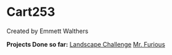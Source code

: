 # Cart253

Created by Emmett Walthers

**Projects Done so far:**
[Landscape Challenge](https://emmettwalthers.github.io/cart253/Topics/instructions/landscape-challenge/)
[Mr. Furious](https://emmettwalthers.github.io/cart253/Topics/variables-challenge/)
